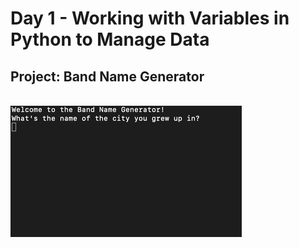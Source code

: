 <h1>Day 1 - Working with Variables in Python to Manage Data</h1>
<h2>Project: Band Name Generator</h2><br>
<img src='band-name-generator.gif'>